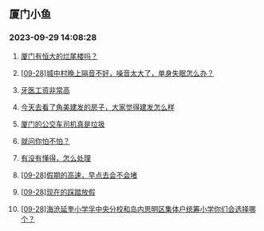 ## 厦门小鱼 
### 2023-09-29 14:08:28

1. [厦门有恒大的烂尾楼吗？](http://bbs.xmfish.com/read-htm-tid-18080643.html)

2. [[09-28]城中村晚上隔音不好，噪音太大了，单身失眠怎么办？](http://bbs.xmfish.com/read-htm-tid-18080713.html)

3. [牙医工资非常高](http://bbs.xmfish.com/read-htm-tid-18080648.html)

4. [今天去看了角美建发的房子，大家觉得建发怎么样](http://bbs.xmfish.com/read-htm-tid-18080743.html)

5. [厦门的公交车司机真是垃圾](http://bbs.xmfish.com/read-htm-tid-18080735.html)

6. [就问你怕不怕？](http://bbs.xmfish.com/read-htm-tid-18080611.html)

7. [有没有懂得，怎么处理](http://bbs.xmfish.com/read-htm-tid-18080768.html)

8. [[09-28]假期的高速，早点去会不会堵](http://bbs.xmfish.com/read-htm-tid-18080745.html)

9. [[09-28]现在的踩踏放假](http://bbs.xmfish.com/read-htm-tid-18080805.html)

10. [[09-28]海沧延奎小学孚中央分校和岛内思明区集体户统筹小学你们会选择哪个？](http://bbs.xmfish.com/read-htm-tid-18080721.html)

